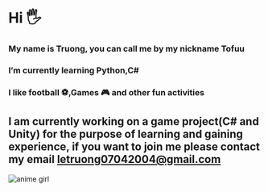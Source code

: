 # Hi 🖐️
### My name is Truong, you can call me by my nickname Tofuu
### I’m currently learning Python,C#
### I like football ⚽,Games 🎮 and other fun activities
## I am currently working on a game project(C# and Unity) for the purpose of learning and gaining experience, if you want to join me please contact my email letruong07042004@gmail.com
![anime girl](https://i.pinimg.com/originals/48/a3/1a/48a31a27ef419b63574e67c534523fcf.gif)
